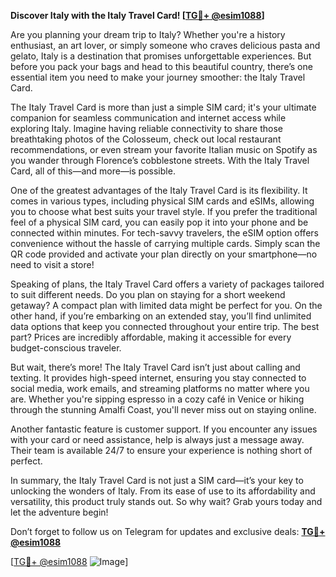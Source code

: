 **Discover Italy with the Italy Travel Card! [[TG💪+ @esim1088](https://t.me/s/esim1088)]**

Are you planning your dream trip to Italy? Whether you're a history enthusiast, an art lover, or simply someone who craves delicious pasta and gelato, Italy is a destination that promises unforgettable experiences. But before you pack your bags and head to this beautiful country, there’s one essential item you need to make your journey smoother: the Italy Travel Card.

The Italy Travel Card is more than just a simple SIM card; it's your ultimate companion for seamless communication and internet access while exploring Italy. Imagine having reliable connectivity to share those breathtaking photos of the Colosseum, check out local restaurant recommendations, or even stream your favorite Italian music on Spotify as you wander through Florence’s cobblestone streets. With the Italy Travel Card, all of this—and more—is possible.

One of the greatest advantages of the Italy Travel Card is its flexibility. It comes in various types, including physical SIM cards and eSIMs, allowing you to choose what best suits your travel style. If you prefer the traditional feel of a physical SIM card, you can easily pop it into your phone and be connected within minutes. For tech-savvy travelers, the eSIM option offers convenience without the hassle of carrying multiple cards. Simply scan the QR code provided and activate your plan directly on your smartphone—no need to visit a store!

Speaking of plans, the Italy Travel Card offers a variety of packages tailored to suit different needs. Do you plan on staying for a short weekend getaway? A compact plan with limited data might be perfect for you. On the other hand, if you’re embarking on an extended stay, you’ll find unlimited data options that keep you connected throughout your entire trip. The best part? Prices are incredibly affordable, making it accessible for every budget-conscious traveler.

But wait, there’s more! The Italy Travel Card isn’t just about calling and texting. It provides high-speed internet, ensuring you stay connected to social media, work emails, and streaming platforms no matter where you are. Whether you're sipping espresso in a cozy café in Venice or hiking through the stunning Amalfi Coast, you'll never miss out on staying online.

Another fantastic feature is customer support. If you encounter any issues with your card or need assistance, help is always just a message away. Their team is available 24/7 to ensure your experience is nothing short of perfect.

In summary, the Italy Travel Card is not just a SIM card—it’s your key to unlocking the wonders of Italy. From its ease of use to its affordability and versatility, this product truly stands out. So why wait? Grab yours today and let the adventure begin!

Don’t forget to follow us on Telegram for updates and exclusive deals: **[TG💪+ @esim1088](https://t.me/s/esim1088)**

[[TG💪+ @esim1088](https://t.me/s/esim1088) ![Image](https://i.postimg.cc/Y0z9fWf4/image.png)]